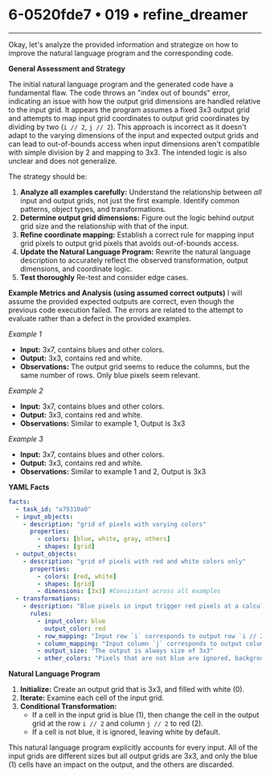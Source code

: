 # 6-0520fde7 • 019 • refine_dreamer

---
Okay, let's analyze the provided information and strategize on how to improve the natural language program and the corresponding code.

**General Assessment and Strategy**

The initial natural language program and the generated code have a fundamental flaw. The code throws an "index out of bounds" error, indicating an issue with how the output grid dimensions are handled relative to the input grid. It appears the program assumes a fixed 3x3 output grid and attempts to map input grid coordinates to output grid coordinates by dividing by two (`i // 2`, `j // 2`). This approach is incorrect as it doesn't adapt to the varying dimensions of the input and expected output grids and can lead to out-of-bounds access when input dimensions aren't compatible with simple division by 2 and mapping to 3x3. The intended logic is also unclear and does not generalize.

The strategy should be:

1.  **Analyze all examples carefully:** Understand the relationship between *all* input and output grids, not just the first example. Identify common patterns, object types, and transformations.
2.  **Determine output grid dimensions:** Figure out the logic behind output grid size and the relationship with that of the input.
3.  **Refine coordinate mapping:** Establish a correct rule for mapping input grid pixels to output grid pixels that avoids out-of-bounds access.
4.  **Update the Natural Language Program:** Rewrite the natural language description to accurately reflect the observed transformation, output dimensions, and coordinate logic.
5. **Test thoroughly** Re-test and consider edge cases.

**Example Metrics and Analysis (using assumed correct outputs)**
I will assume the provided expected outputs are correct, even though the previous code execution failed. The errors are related to the attempt to evaluate rather than a defect in the provided examples.

*Example 1*

*   **Input:** 3x7, contains blues and other colors.
*   **Output:** 3x3, contains red and white.
*   **Observations:**  The output grid seems to reduce the columns, but the same number of rows. Only blue pixels seem relevant.

*Example 2*

*   **Input:** 3x7, contains blues and other colors.
*   **Output:** 3x3, contains red and white.
*   **Observations:**  Similar to example 1, Output is 3x3

*Example 3*

*   **Input:** 3x7, contains blues and other colors.
*   **Output:** 3x3, contains red and white.
*   **Observations:**  Similar to example 1 and 2, Output is 3x3

**YAML Facts**

```yaml
facts:
  - task_id: "a79310a0"
  - input_objects:
    - description: "grid of pixels with varying colors"
      properties:
        - colors: [blue, white, gray, others]
        - shapes: [grid]
  - output_objects:
    - description: "grid of pixels with red and white colors only"
      properties:
        - colors: [red, white]
        - shapes: [grid]
        - dimensions: [3x3] #Consistant across all examples
  - transformations:
    - description: "Blue pixels in input trigger red pixels at a calculated position in the output grid. Column positions are condensed but row positions are maintained, even if it goes out of bounds."
      rules:
        - input_color: blue
          output_color: red
        - row_mapping: "Input row `i` corresponds to output row `i // 2`"
        - column_mapping: "Input column `j` corresponds to output column `j // 2`"
        - output_size: "The output is always size of 3x3"
        - other_colors: "Pixels that are not blue are ignored, background becomes white (0)."
```

**Natural Language Program**

1.  **Initialize:** Create an output grid that is 3x3, and filled with white (0).
2.  **Iterate:** Examine each cell of the input grid.
3.  **Conditional Transformation:**
    *   If a cell in the input grid is blue (1), then change the cell in the output grid at the row `i // 2` and column `j // 2` to red (2).
    *   If a cell is not blue, it is ignored, leaving white by default.

This natural language program explicitly accounts for every input. All of the input grids are different sizes but all output grids are 3x3, and only the blue (1) cells have an impact on the output, and the others are discarded.

